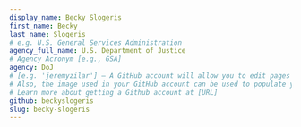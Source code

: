 ```yaml
---
display_name: Becky Slogeris
first_name: Becky
last_name: Slogeris
# e.g. U.S. General Services Administration
agency_full_name: U.S. Department of Justice
# Agency Acronym [e.g., GSA]
agency: DoJ
# [e.g. 'jeremyzilar'] — A GitHub account will allow you to edit pages on Digital.gov.
# Also, the image used in your GitHub account can be used to populate your digital.gov profile photo.
# Learn more about getting a Github account at [URL]
github: beckyslogeris
slug: becky-slogeris
---
```

